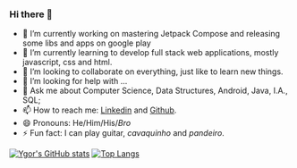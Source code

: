 ### Hi there 👋

- 🔭 I’m currently working on mastering Jetpack Compose and releasing some libs and apps on google play
- 🌱 I’m currently learning to develop full stack web applications, mostly javascript, css and html.
- 👯 I’m looking to collaborate on everything, just like to learn new things.
- 🤔 I’m looking for help with ...
- 💬 Ask me about Computer Science, Data Structures, Android, Java, I.A., SQL;
- 📫 How to reach me: [Linkedin](https://www.linkedin.com/in/ygorluizfrazao/) and [Github](https://github.com/ygorluizfrazao).
- 😄 Pronouns: He/Him/His/_Bro_
- ⚡ Fun fact: I can play guitar, _cavaquinho_ and _pandeiro_.


[![Ygor's GitHub stats](https://github-readme-stats.vercel.app/api?username=ygorluizfrazao&count_private=true&show_icons=true&theme=radical)](https://github.com/anuraghazra/github-readme-stats)
[![Top Langs](https://github-readme-stats.vercel.app/api/top-langs/?username=ygorluizfrazao&layout=compact&theme=radical)](https://github.com/anuraghazra/github-readme-stats)
